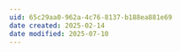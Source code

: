 ```yaml
---
uid: 65c29aa0-962a-4c76-8137-b188ea881e69
date created: 2025-02-14
date modified: 2025-07-10
---
```

